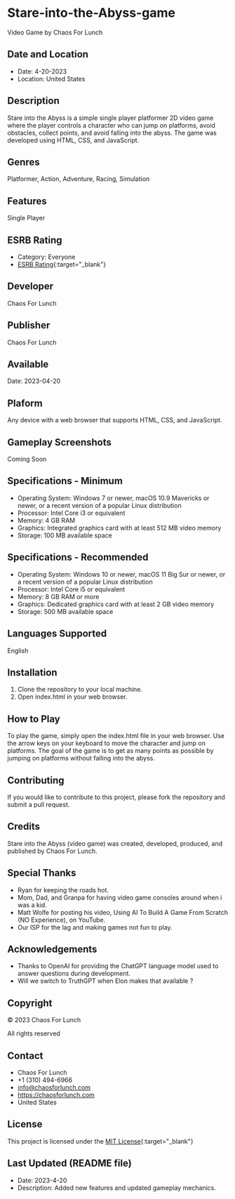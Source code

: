 # Stare-into-the-Abyss-game
Video Game by Chaos For Lunch

## Date and Location
- Date: 4-20-2023
- Location: United States

## Description
Stare into the Abyss is a simple single player platformer 2D video game where the player controls a character who can jump on platforms, avoid obstacles, collect points, and avoid falling into the abyss. The game was developed using HTML, CSS, and JavaScript.

## Genres
Platformer, Action, Adventure, Racing, Simulation

## Features
Single Player

## ESRB Rating 
- Category: Everyone
- [ESRB Rating](https://www.globalratings.com/ratingsguide.aspx#esrb){:target="_blank"}

## Developer
Chaos For Lunch

## Publisher
Chaos For Lunch

## Available
Date: 2023-04-20

## Plaform
Any device with a web browser that supports HTML, CSS, and JavaScript.

## Gameplay Screenshots
Coming Soon

## Specifications - Minimum
- Operating System: Windows 7 or newer, macOS 10.9 Mavericks or newer, or a recent version of a popular Linux distribution
- Processor: Intel Core i3 or equivalent
- Memory: 4 GB RAM
- Graphics: Integrated graphics card with at least 512 MB video memory
- Storage: 100 MB available space

## Specifications - Recommended
- Operating System: Windows 10 or newer, macOS 11 Big Sur or newer, or a recent version of a popular Linux distribution
- Processor: Intel Core i5 or equivalent
- Memory: 8 GB RAM or more
- Graphics: Dedicated graphics card with at least 2 GB video memory
- Storage: 500 MB available space

## Languages Supported
English

## Installation
1. Clone the repository to your local machine.
2. Open index.html in your web browser.

## How to Play
To play the game, simply open the index.html file in your web browser. Use the arrow keys on your keyboard to move the character and jump on platforms. The goal of the game is to get as many points as possible by jumping on platforms without falling into the abyss.

## Contributing
If you would like to contribute to this project, please fork the repository and submit a pull request.

## Credits
Stare into the Abyss (video game) was created, developed, produced, and published by Chaos For Lunch.

## Special Thanks
- Ryan for keeping the roads hot.
- Mom, Dad, and Granpa for having video game consoles around when i was a kid.
- Matt Wolfe for posting his video, Using AI To Build A Game From Scratch (NO Experience), on YouTube.
- Our ISP for the lag and making games not fun to play.

## Acknowledgements
- Thanks to OpenAI for providing the ChatGPT language model used to answer questions during development.
- Will we switch to TruthGPT when Elon makes that available ?

## Copyright
© 2023 Chaos For Lunch

All rights reserved

## Contact
- Chaos For Lunch
- +1 (310) 494-6966
- info@chaosforlunch.com
- <a href="https://chaosforlunch.com" target="_blank">https://chaosforlunch.com</a>
- United States

## License
This project is licensed under the [MIT License](https://opensource.org/licenses/MIT){:target="_blank"}

## Last Updated (README file)
- Date: 2023-4-20
- Description: Added new features and updated gameplay mechanics.
